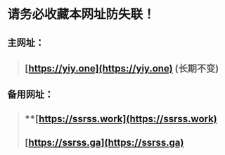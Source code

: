 # 请务必收藏本网址防失联！
## 主网址：
> ## **[https://yiy.one](https://yiy.one)** (长期不变)
## 备用网址：
> ## **[https://ssrss.work](https://ssrss.work)
> ## **[https://ssrss.ga](https://ssrss.ga)**
